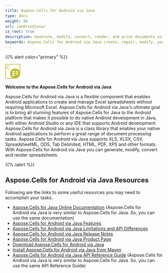 ```yaml
---
title: Aspose.Cells for Android via Java
type: docs
weight: 40
url: /androidjava/
is_root: true
description: Generate, modify, convert, render, and print documents using Aspose.Cells for Android via Java.
keywords: Aspose.Cells for Android via Java create, repair, modify, parse, merge, convert JSON Excel XML PDF HTML TSV SQL TXT PNG JPEG and more formats.
---
```


{{% alert color="primary" %}}

**![todo:image_alt_text](aspose-cells-for-android-via-java-home_1)**

**Welcome to the Aspose.Cells for Android via Java**

Aspose.Cells for Android via Java is a flexible component that enables Android applications to create and manage Excel spreadsheets without requiring Microsoft Excel. Aspose.Cells for Android via Java's ultimate goal is to bring all stunning features of Aspose.Cells for Java to the Android platform that makes it possible to do native Android development in Java, with either Android Studio or any IDE that supports Android development. Aspose.Cells for Android via Java is a class library that enables your native Android applications to perform a great range of document processing tasks. Aspose.Cells for Android via Java supports XLS, XLSX, CSV, SpreadsheetML, ODS, Tab Delimited, HTML, PDF, XPS and other formats. With Aspose.Cells for Android via Java you can generate, modify, convert and render spreadsheets.

{{% /alert %}}

## **Aspose.Cells for Android via Java Resources**

Following are the links to some useful resources you may need to accomplish your tasks.

- [Aspose.Cells for Java Online Documentation](/cells/java/) (Aspose.Cells for Android via Java is very similar to Aspose.Cells for Java. So, you can use the same documentation)
- [Aspose.Cells for Android via Java Features](/cells/java/aspose-cells-for-android-via-java-features/)
- [Aspose.Cells for Android via Java Limitations and API Differences](/cells/java/aspose-cells-for-android-via-java-limitations-and-api-differences/)
- [Aspose.Cells for Android via Java Release Notes](https://releases.aspose.com/cells/androidjava/release-notes/)
- [Aspose.Cells for Android via Java Product Page](https://products.aspose.com/cells/android-java/)
- [Download Aspose.Cells for Android via Java](https://repository.aspose.com/webapp/#/artifacts/browse/tree/General/repo/com/aspose/aspose-cells)
- [Install Aspose.Cells for Android via Java from Maven](/cells/java/aspose-cells-for-android-via-java-installation/#install-asposecells-for-android-via-java-from-maven-repository)
- [Aspose.Cells for Android via Java API Reference Guide](https://reference.aspose.com/cells/java) (Aspose.Cells for Android via Java is very similar to Aspose.Cells for Java. So, you can use the same API Reference Guide)
